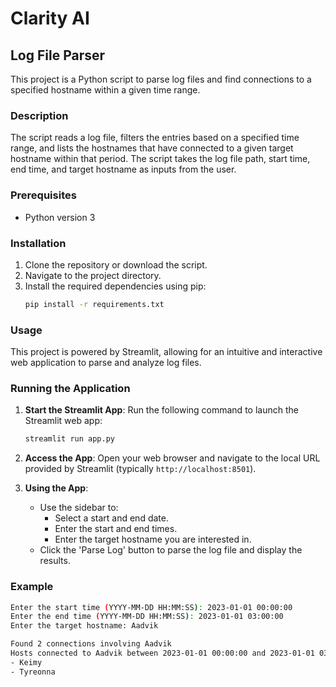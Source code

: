 # Clarity AI

## Log File Parser

This project is a Python script to parse log files and find connections to a specified hostname within a given time range.

### Description

The script reads a log file, filters the entries based on a specified time range, and lists the hostnames that have connected to a given target hostname within that period. The script takes the log file path, start time, end time, and target hostname as inputs from the user. 

### Prerequisites

- Python version 3

### Installation

1. Clone the repository or download the script.
2. Navigate to the project directory.
3. Install the required dependencies using pip:
    ```sh
    pip install -r requirements.txt
    ```

### Usage

This project is powered by Streamlit, allowing for an intuitive and interactive web application to parse and analyze log files.

### Running the Application

1. **Start the Streamlit App**: Run the following command to launch the Streamlit web app:
    ```sh
    streamlit run app.py
    ```

2. **Access the App**: Open your web browser and navigate to the local URL provided by Streamlit (typically `http://localhost:8501`).

3. **Using the App**:
    - Use the sidebar to:
        - Select a start and end date.
        - Enter the start and end times.
        - Enter the target hostname you are interested in.
    - Click the 'Parse Log' button to parse the log file and display the results.

### Example

```sh
Enter the start time (YYYY-MM-DD HH:MM:SS): 2023-01-01 00:00:00
Enter the end time (YYYY-MM-DD HH:MM:SS): 2023-01-01 03:00:00
Enter the target hostname: Aadvik

Found 2 connections involving Aadvik
Hosts connected to Aadvik between 2023-01-01 00:00:00 and 2023-01-01 03:00:00:
- Keimy
- Tyreonna
